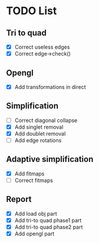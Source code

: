 # TODO List

## Tri to quad

- [x] Correct useless edges
- [x] Correct edge->check()

## Opengl

- [x] Add transformations in direct

## Simplification

- [ ] Correct diagonal collapse
- [x] Add singlet removal
- [x] Add doublet removal
- [ ] Add edge rotations

## Adaptive simplification

- [x] Add fitmaps
- [ ] Correct fitmaps

## Report

- [x] Add load obj part
- [x] Add tri-to quad phase1 part
- [x] Add tri-to quad phase2 part
- [x] Add opengl part
